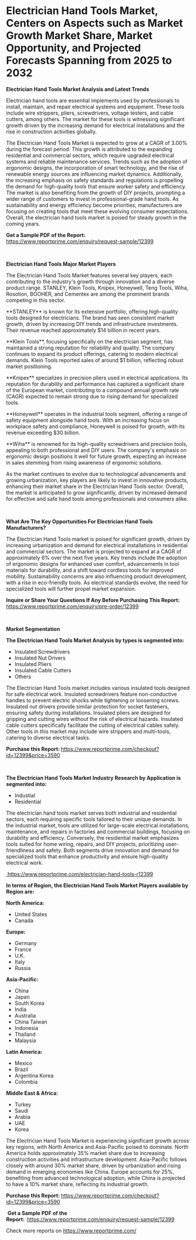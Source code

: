 <p><h1>Electrician Hand Tools Market, Centers on Aspects such as Market Growth Market Share, Market Opportunity, and Projected Forecasts Spanning from 2025 to 2032</h1></p><p><strong>Electrician Hand Tools Market Analysis and Latest Trends</strong></p>
<p><p>Electrician hand tools are essential implements used by professionals to install, maintain, and repair electrical systems and equipment. These tools include wire strippers, pliers, screwdrivers, voltage testers, and cable cutters, among others. The market for these tools is witnessing significant growth driven by the increasing demand for electrical installations and the rise in construction activities globally.</p><p>The Electrician Hand Tools Market is expected to grow at a CAGR of 3.00% during the forecast period. This growth is attributed to the expanding residential and commercial sectors, which require upgraded electrical systems and reliable maintenance services. Trends such as the adoption of ergonomic designs, the incorporation of smart technology, and the rise of renewable energy sources are influencing market dynamics. Additionally, the increasing emphasis on safety standards and regulations is propelling the demand for high-quality tools that ensure worker safety and efficiency. The market is also benefiting from the growth of DIY projects, prompting a wider range of customers to invest in professional-grade hand tools. As sustainability and energy efficiency become priorities, manufacturers are focusing on creating tools that meet these evolving consumer expectations. Overall, the electrician hand tools market is poised for steady growth in the coming years.</p></p>
<p><strong>Get a Sample PDF of the Report:&nbsp;</strong> <a href="https://www.reportprime.com/enquiry/request-sample/12399?utm_campaign=3136&utm_medium=2&utm_source=Github&utm_content=ia&utm_term=18032025&utm_id=electrician-hand-tools">https://www.reportprime.com/enquiry/request-sample/12399</a></p>
<p>&nbsp;</p>
<p><strong>Electrician Hand Tools Major Market Players</strong></p>
<p><p>The Electrician Hand Tools Market features several key players, each contributing to the industry's growth through innovation and a diverse product range. STANLEY, Klein Tools, Knipex, Honeywell, Teng Tools, Wiha, Rosotion, BOOHER, and Cementex are among the prominent brands competing in this sector.</p><p>**STANLEY** is known for its extensive portfolio, offering high-quality tools designed for electricians. The brand has seen consistent market growth, driven by increasing DIY trends and infrastructure investments. Their revenue reached approximately $14 billion in recent years.</p><p>**Klein Tools**, focusing specifically on the electrician segment, has maintained a strong reputation for reliability and quality. The company continues to expand its product offerings, catering to modern electrical demands. Klein Tools reported sales of around $1 billion, reflecting robust market positioning.</p><p>**Knipex** specializes in precision pliers used in electrical applications. Its reputation for durability and performance has captured a significant share of the European market, contributing to a compound annual growth rate (CAGR) expected to remain strong due to rising demand for specialized tools.</p><p>**Honeywell** operates in the industrial tools segment, offering a range of safety equipment alongside hand tools. With an increasing focus on workplace safety and compliance, Honeywell is poised for growth, with its revenue exceeding $30 billion.</p><p>**Wiha** is renowned for its high-quality screwdrivers and precision tools, appealing to both professional and DIY users. The company's emphasis on ergonomic design positions it well for future growth, expecting an increase in sales stemming from rising awareness of ergonomic solutions.</p><p>As the market continues to evolve due to technological advancements and growing urbanization, key players are likely to invest in innovative products, enhancing their market share in the Electrician Hand Tools sector. Overall, the market is anticipated to grow significantly, driven by increased demand for effective and safe hand tools among professionals and consumers alike.</p></p>
<p>&nbsp;</p>
<p><strong>What Are The Key Opportunities For Electrician Hand Tools Manufacturers?</strong></p>
<p><p>The Electrician Hand Tools market is poised for significant growth, driven by increasing urbanization and demand for electrical installations in residential and commercial sectors. The market is projected to expand at a CAGR of approximately 6% over the next five years. Key trends include the adoption of ergonomic designs for enhanced user comfort, advancements in tool materials for durability, and a shift toward cordless tools for improved mobility. Sustainability concerns are also influencing product development, with a rise in eco-friendly tools. As electrical standards evolve, the need for specialized tools will further propel market expansion.</p></p>
<p><strong>Inquire or Share Your Questions If Any Before Purchasing This Report:</strong> <a href="https://www.reportprime.com/enquiry/pre-order/12399?utm_campaign=3136&utm_medium=2&utm_source=Github&utm_content=ia&utm_term=18032025&utm_id=electrician-hand-tools">https://www.reportprime.com/enquiry/pre-order/12399</a></p>
<p>&nbsp;</p>
<p><strong>Market Segmentation</strong></p>
<p><strong>The Electrician Hand Tools Market Analysis by types is segmented into:</strong></p>
<p><ul><li>Insulated Screwdrivers</li><li>Insulated Nut Drivers</li><li>Insulated Pliers</li><li>Insulated Cable Cutters</li><li>Others</li></ul></p>
<p><p>The Electrician Hand Tools market includes various insulated tools designed for safe electrical work. Insulated screwdrivers feature non-conductive handles to prevent electric shocks while tightening or loosening screws. Insulated nut drivers provide similar protection for socket fasteners, ensuring safety during installations. Insulated pliers are designed for gripping and cutting wires without the risk of electrical hazards. Insulated cable cutters specifically facilitate the cutting of electrical cables safely. Other tools in this market may include wire strippers and multi-tools, catering to diverse electrical tasks.</p></p>
<p><strong>Purchase this Report:&nbsp;</strong><a href="https://www.reportprime.com/checkout?id=12399&price=3590&utm_campaign=3136&utm_medium=2&utm_source=Github&utm_content=ia&utm_term=18032025&utm_id=electrician-hand-tools">https://www.reportprime.com/checkout?id=12399&price=3590</a></p>
<p>&nbsp;</p>
<p><strong>The Electrician Hand Tools Market Industry Research by Application is segmented into:</strong></p>
<p><ul><li>Industial</li><li>Residential</li></ul></p>
<p><p>The electrician hand tools market serves both industrial and residential sectors, each requiring specific tools tailored to their unique demands. In the industrial market, tools are utilized for large-scale electrical installations, maintenance, and repairs in factories and commercial buildings, focusing on durability and efficiency. Conversely, the residential market emphasizes tools suited for home wiring, repairs, and DIY projects, prioritizing user-friendliness and safety. Both segments drive innovation and demand for specialized tools that enhance productivity and ensure high-quality electrical work.</p></p>
<p><a href="https://www.reportprime.com/electrician-hand-tools-r12399?utm_campaign=3136&utm_medium=2&utm_source=Github&utm_content=ia&utm_term=18032025&utm_id=electrician-hand-tools">&nbsp;https://www.reportprime.com/electrician-hand-tools-r12399</a></p>
<p><strong>In terms of Region, the Electrician Hand Tools Market Players available by Region are:</strong></p>
<p>
    <p> <strong> North America: </strong>
        <ul>
            <li>United States</li>
            <li>Canada</li>
        </ul>
        </p> 
    <p> <strong> Europe: </strong>
        <ul>
            <li>Germany</li>
            <li>France</li>
            <li>U.K.</li>
            <li>Italy</li>
            <li>Russia</li>
        </ul>
        </p> 
    <p> <strong> Asia-Pacific: </strong>
        <ul>
            <li>China</li>
            <li>Japan</li>
            <li>South Korea</li>
            <li>India</li>
            <li>Australia</li>
            <li>China Taiwan</li>
            <li>Indonesia</li>
            <li>Thailand</li>
            <li>Malaysia</li>
        </ul>
        </p> 
    <p> <strong> Latin America: </strong>
        <ul>
            <li>Mexico</li>
            <li>Brazil</li>
            <li>Argentina Korea</li>
            <li>Colombia</li>
        </ul>
        </p> 
    <p> <strong> Middle East & Africa: </strong>
        <ul>
            <li>Turkey</li>
            <li>Saudi</li>
            <li>Arabia</li>
            <li>UAE</li>
            <li>Korea</li>
        </ul>
    </p>
    </p>
<p><p>The Electrician Hand Tools Market is experiencing significant growth across key regions, with North America and Asia-Pacific poised to dominate. North America holds approximately 35% market share due to increasing construction activities and infrastructure development. Asia-Pacific follows closely with around 30% market share, driven by urbanization and rising demand in emerging economies like China. Europe accounts for 25%, benefiting from advanced technological adoption, while China is projected to have a 10% market share, reflecting its industrial growth.</p></p>
<p><strong>Purchase this Report: </strong><a href="https://www.reportprime.com/checkout?id=12399&price=3590&utm_campaign=3136&utm_medium=2&utm_source=Github&utm_content=ia&utm_term=18032025&utm_id=electrician-hand-tools">https://www.reportprime.com/checkout?id=12399&price=3590</a></p>
<p>&nbsp;<strong>Get a Sample PDF of the Report:&nbsp;&nbsp;</strong><a href="https://www.reportprime.com/enquiry/request-sample/12399?utm_campaign=3136&utm_medium=2&utm_source=Github&utm_content=ia&utm_term=18032025&utm_id=electrician-hand-tools">https://www.reportprime.com/enquiry/request-sample/12399</a></p>
<p><strong></strong></p>
<p>Check more reports on <a href="https://www.reportprime.com/?utm_campaign=3136&utm_medium=2&utm_source=Github&utm_content=ia&utm_term=18032025&utm_id=electrician-hand-tools">https://www.reportprime.com/</a></p>